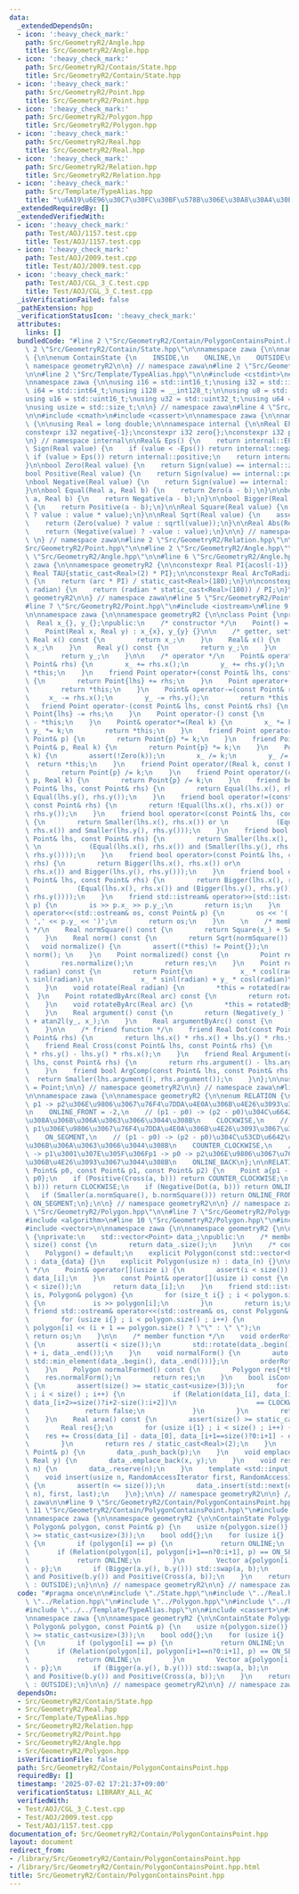 ```yaml
---
data:
  _extendedDependsOn:
  - icon: ':heavy_check_mark:'
    path: Src/GeometryR2/Angle.hpp
    title: Src/GeometryR2/Angle.hpp
  - icon: ':heavy_check_mark:'
    path: Src/GeometryR2/Contain/State.hpp
    title: Src/GeometryR2/Contain/State.hpp
  - icon: ':heavy_check_mark:'
    path: Src/GeometryR2/Point.hpp
    title: Src/GeometryR2/Point.hpp
  - icon: ':heavy_check_mark:'
    path: Src/GeometryR2/Polygon.hpp
    title: Src/GeometryR2/Polygon.hpp
  - icon: ':heavy_check_mark:'
    path: Src/GeometryR2/Real.hpp
    title: Src/GeometryR2/Real.hpp
  - icon: ':heavy_check_mark:'
    path: Src/GeometryR2/Relation.hpp
    title: Src/GeometryR2/Relation.hpp
  - icon: ':heavy_check_mark:'
    path: Src/Template/TypeAlias.hpp
    title: "\u6A19\u6E96\u30C7\u30FC\u30BF\u578B\u306E\u30A8\u30A4\u30EA\u30A2\u30B9"
  _extendedRequiredBy: []
  _extendedVerifiedWith:
  - icon: ':heavy_check_mark:'
    path: Test/AOJ/1157.test.cpp
    title: Test/AOJ/1157.test.cpp
  - icon: ':heavy_check_mark:'
    path: Test/AOJ/2009.test.cpp
    title: Test/AOJ/2009.test.cpp
  - icon: ':heavy_check_mark:'
    path: Test/AOJ/CGL_3_C.test.cpp
    title: Test/AOJ/CGL_3_C.test.cpp
  _isVerificationFailed: false
  _pathExtension: hpp
  _verificationStatusIcon: ':heavy_check_mark:'
  attributes:
    links: []
  bundledCode: "#line 2 \"Src/GeometryR2/Contain/PolygonContainsPoint.hpp\"\n\n#line\
    \ 2 \"Src/GeometryR2/Contain/State.hpp\"\n\nnamespace zawa {\n\nnamespace geometryR2\
    \ {\n\nenum ContainState {\n    INSIDE,\n    ONLINE,\n    OUTSIDE\n};\n\n} //\
    \ namespace geometryR2\n\n} // namespace zawa\n#line 2 \"Src/GeometryR2/Real.hpp\"\
    \n\n#line 2 \"Src/Template/TypeAlias.hpp\"\n\n#include <cstdint>\n#include <cstddef>\n\
    \nnamespace zawa {\n\nusing i16 = std::int16_t;\nusing i32 = std::int32_t;\nusing\
    \ i64 = std::int64_t;\nusing i128 = __int128_t;\n\nusing u8 = std::uint8_t;\n\
    using u16 = std::uint16_t;\nusing u32 = std::uint32_t;\nusing u64 = std::uint64_t;\n\
    \nusing usize = std::size_t;\n\n} // namespace zawa\n#line 4 \"Src/GeometryR2/Real.hpp\"\
    \n\n#include <cmath>\n#include <cassert>\n\nnamespace zawa {\n\nnamespace geometryR2\
    \ {\n\nusing Real = long double;\n\nnamespace internal {\n\nReal EPS{1e-12};\n\
    constexpr i32 negative{-1};\nconstexpr i32 zero{};\nconstexpr i32 positive{1};\n\
    \n} // namespace internal\n\nReal& Eps() {\n    return internal::EPS;\n}\n\ni32\
    \ Sign(Real value) {\n    if (value < -Eps()) return internal::negative;\n   \
    \ if (value > Eps()) return internal::positive;\n    return internal::zero;\n\
    }\n\nbool Zero(Real value) {\n    return Sign(value) == internal::zero;\n}\n\n\
    bool Positive(Real value) {\n    return Sign(value) == internal::positive;\n}\n\
    \nbool Negative(Real value) {\n    return Sign(value) == internal::negative;\n\
    }\n\nbool Equal(Real a, Real b) {\n    return Zero(a - b);\n}\n\nbool Smaller(Real\
    \ a, Real b) {\n    return Negative(a - b);\n}\n\nbool Bigger(Real a, Real b)\
    \ {\n    return Positive(a - b);\n}\n\nReal Square(Real value) {\n    return (Zero(value)\
    \ ? value : value * value);\n}\n\nReal Sqrt(Real value) {\n    assert(!Negative(value));\n\
    \    return (Zero(value) ? value : sqrtl(value));\n}\n\nReal Abs(Real value) {\n\
    \    return (Negative(value) ? -value : value);\n}\n\n} // namespace geometryR2\n\
    \ \n} // namespace zawa\n#line 2 \"Src/GeometryR2/Relation.hpp\"\n\n#line 2 \"\
    Src/GeometryR2/Point.hpp\"\n\n#line 2 \"Src/GeometryR2/Angle.hpp\"\n\n#line 4\
    \ \"Src/GeometryR2/Angle.hpp\"\n\n#line 6 \"Src/GeometryR2/Angle.hpp\"\n\nnamespace\
    \ zawa {\n\nnamespace geometryR2 {\n\nconstexpr Real PI{acosl(-1)};\nconstexpr\
    \ Real TAU{static_cast<Real>(2) * PI};\n\nconstexpr Real ArcToRadian(Real arc)\
    \ {\n    return (arc * PI) / static_cast<Real>(180);\n}\n\nconstexpr Real RadianToArc(Real\
    \ radian) {\n    return (radian * static_cast<Real>(180)) / PI;\n}\n\n} // namespace\
    \ geometryR2\n\n} // namespace zawa\n#line 5 \"Src/GeometryR2/Point.hpp\"\n\n\
    #line 7 \"Src/GeometryR2/Point.hpp\"\n#include <iostream>\n#line 9 \"Src/GeometryR2/Point.hpp\"\
    \n\nnamespace zawa {\n\nnamespace geometryR2 {\n\nclass Point {\nprivate:\n  \
    \  Real x_{}, y_{};\npublic:\n    /* constructor */\n    Point() = default;\n\
    \    Point(Real x, Real y) : x_{x}, y_{y} {}\n\n    /* getter, setter */\n   \
    \ Real x() const {\n        return x_;\n    }\n    Real& x() {\n        return\
    \ x_;\n    }\n    Real y() const {\n        return y_;\n    }\n    Real& y() {\n\
    \        return y_;\n    }\n\n    /* operator */\n    Point& operator+=(const\
    \ Point& rhs) {\n        x_ += rhs.x();\n        y_ += rhs.y();\n        return\
    \ *this;\n    }\n    friend Point operator+(const Point& lhs, const Point& rhs)\
    \ {\n        return Point{lhs} += rhs;\n    }\n    Point operator+() const {\n\
    \        return *this;\n    }\n    Point& operator-=(const Point& rhs) {\n   \
    \     x_ -= rhs.x();\n        y_ -= rhs.y();\n        return *this;\n    }\n \
    \   friend Point operator-(const Point& lhs, const Point& rhs) {\n        return\
    \ Point{lhs} -= rhs;\n    }\n    Point operator-() const {\n        return Point{}\
    \ - *this;\n    }\n    Point& operator*=(Real k) {\n        x_ *= k;\n       \
    \ y_ *= k;\n        return *this;\n    }\n    friend Point operator*(Real k, const\
    \ Point& p) {\n        return Point{p} *= k;\n    }\n    friend Point operator*(const\
    \ Point& p, Real k) {\n        return Point{p} *= k;\n    }\n    Point& operator/=(Real\
    \ k) {\n        assert(!Zero(k));\n        x_ /= k;\n        y_ /= k;\n      \
    \  return *this;\n    }\n    friend Point operator/(Real k, const Point& p) {\n\
    \        return Point{p} /= k;\n    }\n    friend Point operator/(const Point&\
    \ p, Real k) {\n        return Point{p} /= k;\n    }\n    friend bool operator==(const\
    \ Point& lhs, const Point& rhs) {\n        return Equal(lhs.x(), rhs.x()) and\
    \ Equal(lhs.y(), rhs.y());\n    }\n    friend bool operator!=(const Point& lhs,\
    \ const Point& rhs) {\n        return !Equal(lhs.x(), rhs.x()) or !Equal(lhs.y(),\
    \ rhs.y());\n    }\n    friend bool operator<(const Point& lhs, const Point& rhs)\
    \ {\n        return Smaller(lhs.x(), rhs.x()) or \n            (Equal(lhs.x(),\
    \ rhs.x()) and Smaller(lhs.y(), rhs.y()));\n    }\n    friend bool operator<=(const\
    \ Point& lhs, const Point& rhs) {\n        return Smaller(lhs.x(), rhs.x()) or\
    \ \n            (Equal(lhs.x(), rhs.x()) and (Smaller(lhs.y(), rhs.y()) or Equal(lhs.y(),\
    \ rhs.y())));\n    }\n    friend bool operator>(const Point& lhs, const Point&\
    \ rhs) {\n        return Bigger(lhs.x(), rhs.x()) or\n            (Equal(lhs.x(),\
    \ rhs.x()) and Bigger(lhs.y(), rhs.y()));\n    }\n    friend bool operator>=(const\
    \ Point& lhs, const Point& rhs) {\n        return Bigger(lhs.x(), rhs.x()) or\n\
    \            (Equal(lhs.x(), rhs.x()) and (Bigger(lhs.y(), rhs.y()) or Equal(lhs.y(),\
    \ rhs.y())));\n    }\n    friend std::istream& operator>>(std::istream& is, Point&\
    \ p) {\n        is >> p.x_ >> p.y_;\n        return is;\n    }\n    friend std::ostream&\
    \ operator<<(std::ostream& os, const Point& p) {\n        os << '(' << p.x_ <<\
    \ ',' << p.y_ << ')';\n        return os;\n    }\n    \n    /* member function\
    \ */\n    Real normSquare() const {\n        return Square(x_) + Square(y_);\n\
    \    }\n    Real norm() const {\n        return Sqrt(normSquare());\n    }\n \
    \   void normalize() {\n        assert((*this) != Point{});\n        (*this) /=\
    \ norm(); \n    }\n    Point normalized() const {\n        Point res{*this};\n\
    \        res.normalize();\n        return res;\n    }\n    Point rotated(Real\
    \ radian) const {\n        return Point{\n            x_ * cosl(radian) - y_ *\
    \ sinl(radian),\n            x_ * sinl(radian) + y_ * cosl(radian)\n        };\n\
    \    }\n    void rotate(Real radian) {\n        *this = rotated(radian); \n  \
    \  }\n    Point rotatedByArc(Real arc) const {\n        return rotated(ArcToRadian(arc));\n\
    \    }\n    void rotateByArc(Real arc) {\n        *this = rotatedByArc(arc);\n\
    \    }\n    Real argument() const {\n        return (Negative(y_) ? TAU : static_cast<Real>(0))\
    \ + atan2l(y_, x_);\n    }\n    Real argumentByArc() const {\n        return RadianToArc(argument());\n\
    \    }\n\n    /* friend function */\n    friend Real Dot(const Point& lhs, const\
    \ Point& rhs) {\n        return lhs.x() * rhs.x() + lhs.y() * rhs.y();\n    }\n\
    \    friend Real Cross(const Point& lhs, const Point& rhs) {\n        return lhs.x()\
    \ * rhs.y() - lhs.y() * rhs.x();\n    }\n    friend Real Argument(const Point&\
    \ lhs, const Point& rhs) {\n        return rhs.argument() - lhs.argument();\n\
    \    }\n    friend bool ArgComp(const Point& lhs, const Point& rhs) {\n      \
    \  return Smaller(lhs.argument(), rhs.argument());\n    }\n};\n\nusing Vector\
    \ = Point;\n\n} // namespace geometryR2\n\n} // namespace zawa\n#line 5 \"Src/GeometryR2/Relation.hpp\"\
    \n\nnamespace zawa {\n\nnamespace geometryR2 {\n\nenum RELATION {\n    // p0 ->\
    \ p1 -> p2\u306E\u9806\u3067\u76F4\u7DDA\u4E0A\u306B\u4E26\u3093\u3067\u3044\u308B\
    \n    ONLINE_FRONT = -2,\n    // (p1 - p0) -> (p2 - p0)\u304C\u6642\u8A08\u56DE\
    \u308A\u306B\u306A\u3063\u3066\u3044\u308B\n    CLOCKWISE,\n    // p0 -> p2 ->\
    \ p1\u306E\u9806\u3067\u76F4\u7DDA\u4E0A\u306B\u4E26\u3093\u3067\u3044\u308B\n\
    \    ON_SEGMENT,\n    // (p1 - p0) -> (p2 - p0)\u304C\u53CD\u6642\u8A08\u56DE\u308A\
    \u306B\u306A\u3063\u3066\u3044\u308B\n    COUNTER_CLOCKWISE,\n    // p2 -> p0\
    \ -> p1\u3001\u307E\u305F\u306Fp1 -> p0 -> p2\u306E\u9806\u3067\u76F4\u7DDA\u4E0A\
    \u306B\u4E26\u3093\u3067\u3044\u308B\n    ONLINE_BACK\n};\n\nRELATION Relation(const\
    \ Point& p0, const Point& p1, const Point& p2) {\n    Point a{p1 - p0}, b{p2 -\
    \ p0};\n    if (Positive(Cross(a, b))) return COUNTER_CLOCKWISE;\n    if (Negative(Cross(a,\
    \ b))) return CLOCKWISE;\n    if (Negative(Dot(a, b))) return ONLINE_BACK;\n \
    \   if (Smaller(a.normSquare(), b.normSquare())) return ONLINE_FRONT;\n    return\
    \ ON_SEGMENT;\n};\n\n} // namespace geometryR2\n\n} // namespace zawa\n#line 2\
    \ \"Src/GeometryR2/Polygon.hpp\"\n\n#line 7 \"Src/GeometryR2/Polygon.hpp\"\n\n\
    #include <algorithm>\n#line 10 \"Src/GeometryR2/Polygon.hpp\"\n#include <concepts>\n\
    #include <vector>\n\nnamespace zawa {\n\nnamespace geometryR2 {\n\nclass Polygon\
    \ {\nprivate:\n    std::vector<Point> data_;\npublic:\n    /* member */\n    usize\
    \ size() const {\n        return data_.size();\n    }\n\n    /* constructor */\n\
    \    Polygon() = default;\n    explicit Polygon(const std::vector<Point>& data)\
    \ : data_{data} {}\n    explicit Polygon(usize n) : data_(n) {}\n\n    /* operator[]\
    \ */\n    Point& operator[](usize i) {\n        assert(i < size());\n        return\
    \ data_[i];\n    }\n    const Point& operator[](usize i) const {\n        assert(i\
    \ < size());\n        return data_[i];\n    }\n    friend std::istream& operator>>(std::istream&\
    \ is, Polygon& polygon) {\n        for (size_t i{} ; i < polygon.size() ; i++)\
    \ {\n            is >> polygon[i];\n        }\n        return is;\n    }\n   \
    \ friend std::ostream& operator<<(std::ostream& os, const Polygon& polygon) {\n\
    \        for (usize i{} ; i < polygon.size() ; i++) {\n            std::cout <<\
    \ polygon[i] << (i + 1 == polygon.size() ? \"\" : \" \");\n        }\n       \
    \ return os;\n    }\n\n    /* member function */\n    void orderRotate(usize i)\
    \ {\n        assert(i < size());\n        std::rotate(data_.begin(), data_.begin()\
    \ + i, data_.end());\n    }\n    void normalForm() {\n        auto index{std::distance(data_.begin(),\
    \ std::min_element(data_.begin(), data_.end()))};\n        orderRotate(index);\n\
    \    }\n    Polygon normalFormed() const {\n        Polygon res{*this};\n    \
    \    res.normalForm();\n        return res;\n    }\n    bool isConvex() const\
    \ {\n        assert(size() >= static_cast<usize>(3));\n        for (usize i{}\
    \ ; i < size() ; i++) {\n            if (Relation(data_[i], data_[i+1==size()?0:i+1],\
    \ data_[i+2>=size()?i+2-size():i+2])\n                    == CLOCKWISE) {\n  \
    \              return false;\n            }\n        }\n        return true;\n\
    \    }\n    Real area() const {\n        assert(size() >= static_cast<usize>(3));\n\
    \        Real res{};\n        for (usize i{1} ; i < size() ; i++) {\n        \
    \    res += Cross(data_[i] - data_[0], data_[i+1==size()?0:i+1] - data_[0]);\n\
    \        }\n        return res / static_cast<Real>(2);\n    }\n    void pushBack(const\
    \ Point& p) {\n        data_.push_back(p);\n    }\n    void emplaceBack(Real x,\
    \ Real y) {\n        data_.emplace_back(x, y);\n    }\n    void reserve(usize\
    \ n) {\n        data_.reserve(n);\n    }\n    template <std::input_iterator RandomAccessIterator>\n\
    \    void insert(usize n, RandomAccessIterator first, RandomAccessIterator last)\
    \ {\n        assert(n <= size());\n        data_.insert(std::next(data_.begin(),\
    \ n), first, last);\n    }\n};\n\n} // namespace geometryR2\n\n} // namespace\
    \ zawa\n\n#line 9 \"Src/GeometryR2/Contain/PolygonContainsPoint.hpp\"\n\n#line\
    \ 11 \"Src/GeometryR2/Contain/PolygonContainsPoint.hpp\"\n#include <utility>\n\
    \nnamespace zawa {\n\nnamespace geometryR2 {\n\nContainState PolygonContainsPoint(const\
    \ Polygon& polygon, const Point& p) {\n    usize n{polygon.size()};\n    assert(n\
    \ >= static_cast<usize>(3));\n    bool odd{};\n    for (usize i{} ; i < n ; i++)\
    \ {\n        if (polygon[i] == p) {\n            return ONLINE;\n        }\n \
    \       if (Relation(polygon[i], polygon[i+1==n?0:i+1], p) == ON_SEGMENT) {\n\
    \            return ONLINE;\n        }\n        Vector a{polygon[i] - p}, b{polygon[i+1==n?0:i+1]\
    \ - p};\n        if (Bigger(a.y(), b.y())) std::swap(a, b);\n        odd ^= !Positive(a.y())\
    \ and Positive(b.y()) and Positive(Cross(a, b));\n    }\n    return (odd ? INSIDE\
    \ : OUTSIDE);\n}\n\n} // namespace geometryR2\n\n} // namespace zawa\n"
  code: "#pragma once\n\n#include \"./State.hpp\"\n#include \"../Real.hpp\"\n#include\
    \ \"../Relation.hpp\"\n#include \"../Polygon.hpp\"\n#include \"../Point.hpp\"\n\
    #include \"../../Template/TypeAlias.hpp\"\n\n#include <cassert>\n#include <utility>\n\
    \nnamespace zawa {\n\nnamespace geometryR2 {\n\nContainState PolygonContainsPoint(const\
    \ Polygon& polygon, const Point& p) {\n    usize n{polygon.size()};\n    assert(n\
    \ >= static_cast<usize>(3));\n    bool odd{};\n    for (usize i{} ; i < n ; i++)\
    \ {\n        if (polygon[i] == p) {\n            return ONLINE;\n        }\n \
    \       if (Relation(polygon[i], polygon[i+1==n?0:i+1], p) == ON_SEGMENT) {\n\
    \            return ONLINE;\n        }\n        Vector a{polygon[i] - p}, b{polygon[i+1==n?0:i+1]\
    \ - p};\n        if (Bigger(a.y(), b.y())) std::swap(a, b);\n        odd ^= !Positive(a.y())\
    \ and Positive(b.y()) and Positive(Cross(a, b));\n    }\n    return (odd ? INSIDE\
    \ : OUTSIDE);\n}\n\n} // namespace geometryR2\n\n} // namespace zawa\n"
  dependsOn:
  - Src/GeometryR2/Contain/State.hpp
  - Src/GeometryR2/Real.hpp
  - Src/Template/TypeAlias.hpp
  - Src/GeometryR2/Relation.hpp
  - Src/GeometryR2/Point.hpp
  - Src/GeometryR2/Angle.hpp
  - Src/GeometryR2/Polygon.hpp
  isVerificationFile: false
  path: Src/GeometryR2/Contain/PolygonContainsPoint.hpp
  requiredBy: []
  timestamp: '2025-07-02 17:21:37+09:00'
  verificationStatus: LIBRARY_ALL_AC
  verifiedWith:
  - Test/AOJ/CGL_3_C.test.cpp
  - Test/AOJ/2009.test.cpp
  - Test/AOJ/1157.test.cpp
documentation_of: Src/GeometryR2/Contain/PolygonContainsPoint.hpp
layout: document
redirect_from:
- /library/Src/GeometryR2/Contain/PolygonContainsPoint.hpp
- /library/Src/GeometryR2/Contain/PolygonContainsPoint.hpp.html
title: Src/GeometryR2/Contain/PolygonContainsPoint.hpp
---
```

